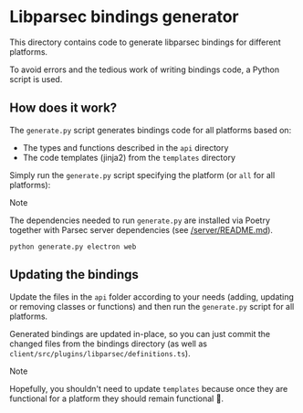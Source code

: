 # Libparsec bindings generator

This directory contains code to generate libparsec bindings for different platforms.

To avoid errors and the tedious work of writing bindings code, a Python script is used.

## How does it work?

The `generate.py` script generates bindings code for all platforms based on:

- The types and functions described in the `api` directory
- The code templates (jinja2) from the `templates` directory

Simply run the `generate.py` script specifying the platform (or `all` for all platforms):

> [!NOTE]
> The dependencies needed to run `generate.py` are installed via Poetry together with Parsec server
> dependencies (see [/server/README.md](../../server/README.md)).

```shell
python generate.py electron web
```

## Updating the bindings

Update the files in the `api` folder according to your needs (adding, updating or removing classes
or functions) and then run the `generate.py` script for all platforms.

Generated bindings are updated in-place, so you can just commit the changed files from the bindings directory (as well as `client/src/plugins/libparsec/definitions.ts`).

> [!NOTE]
> Hopefully, you shouldn't need to update `templates` because once they are functional for
> a platform they should remain functional 🤞.
